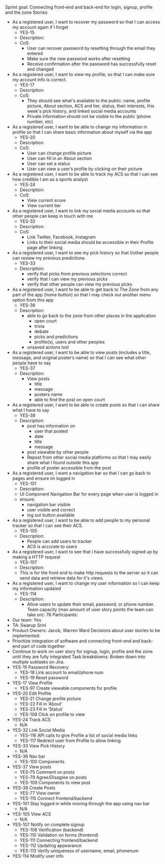 ﻿Sprint goal: Connecting front-end and back-end for login, signup, profile and the zone
Stories: 
* As a registered user, I want to recover my password so that I can access my account again if I forget
   * YES-15
   * Description:
   * CoS:
      * User can recover password by resetting through the email they entered
      * Make sure the new password works after resetting
      * Receive confirmation after the password has successfully reset and changed
* As a registered user, I want to view my profile, so that I can make sure my account info is correct.
   * YES-17
   * Description:
   * CoS:
      * They should see what's available to the public: name, profile picture, About section, ACS and tier, status, their interests, this week's pick history, and linked social media accounts
      * Private information should not be visible to the public (phone number, etc)
* As a registered user, I want to be able to change my information in profile so that I can share basic information about myself via the app
   * YES-20
   * Description:
   * CoS:
      * User can change profile picture
      * User can fill in an About section
      * User can set a status
      * User can view a user’s profile by clicking on their picture
* As a registered user, I want to be able to track my ACS so that I can see how credible I am as a sports analyst
   * YES-24
   * Description:
   * CoS:
      * View current score
      * View current tier
* As a registered user, I want to link my social media accounts so that other people can keep in touch with me
   * YES-32
   * Description:
   * CoS:
      * Link Twitter, Facebook, Instagram
      * Links to their social media should be accessible in their Profile page after linking
* As a registered user, I want to see my pick history so that I/other people can review my previous predictions
   * YES-33
   * Description:
      * verify that picks from previous selections correct
      * verify that I can view my previous picks
      * verify that other people can view my previous picks
* As a registered user, I want to be able to get back to The Zone from any part of the app (home button) so that I may check out another menu option from this app
   * YES-36
   * Description:
      * able to go back to the zone from other places in the application
         * open court
         * trivia
         * debate
         * picks and predictions
         * profile(s), users and other peoples
      * unsaved actions lost
* As a registered user, I want to be able to view posts (includes a title, message, and original poster’s name) so that I can see what other people have to say
   * YES-37
   * Description:
      * View posts
         * title
         * message
         * posters name
         * able to find the post on open court
* As a registered user, I want to be able to create posts so that I can share what I have to say
   * YES-38
   * Description:
      * post has information on
         * user that posted
         * date
         * title
         * message
      * post viewable by other people
      * Repost from other social media platforms so that I may easily share what I found outside this app
      * profile of poster accessible from the post
* As a registered user, I want a navigation bar so that I can go back to pages and ensure im logged in
   * YES-101
   * Description:
   * UI Component Navigation Bar for every page when user is logged in
   * ensure:
      * navigation bar visible
      * user visible and correct
      * log out button available
* As a registered user, I want to be able to add people to my personal tracker so that I can see their ACS.
   * YES-105
   * Description:
      * People can add users to tracker
      * ACS is accurate to users
* As a registered user, I want to see that I have successfully signed up by making a HTTP request
   * YES-107
   * Description:
   * This is for the front end to make http requests to the server so it can send data and retrieve data for it's views.
* As a registered user, I want to change my user information so I can keep my information updated
   * YES-114
   * Description:
      * Allow users to update their email, password, or phone number.
Team capacity (max amount of user story points the team can take on): 78
Participants:
* Our team: Yes
* TA: Swarup Srini
* Product Owners: Jacob, Warren Ward
Decisions about user stories to be implemented: 
* Prioritize integration of software and connecting front-end and back-end part of code together
* Continue to work on user story for signup, login, profile and the zone until they are fully integrated
Task breakdowns: Broken down into multiple subtasks on Jira.
* YES-15 Password Recovery
   * YES-18 Link account to email/phone num
   * YES-19 Reset password
* YES-17 View Profile
   * YES-97 Create viewable components for profile
* YES-20 Edit Profile
   * YES-21 Change profile picture
   * YES-22 Fill in ‘About’
   * YES-23 Fill in ‘Status’
   * YES-106 Click on profile to view
* YES-24 Track ACS
   * N/A
* YES-32 Link Social Media
   * YES-116 API calls to give Profile a list of social media links
   * YES-117 Redirect user from Profile to allow linking
* YES-33 View Pick History
   * N/A
* YES-36 Nav bar
   * YES-100 Components
* YES-37 View posts
   * YES-75 Comment on posts
   * YES-79 Agree/Disagree on posts
   * YES-109 Components to view post
* YES-38 Create Posts
   * YES-77 View owner
   * YES-115 Connect frontend/backend
* YES-101 Stay logged in while moving through the app using nav bar
   * N/A
* YES-105 View ACS
   * N/A
* YES-107 Notify on complete signup
   * YES-108 Verification (backend)
   * YES-110 Validation on forms (frontend)
   * YES-111 Connecting frontend/backend
   * YES-112 Updating appearance
   * YES-113 Verify uniqueness of username, email, phonenum
* YES-114 Modify user info